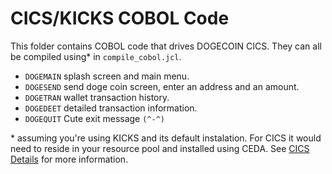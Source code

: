# CICS/KICKS COBOL Code

This folder contains COBOL code that drives DOGECOIN CICS. They can all be compiled using* in `compile_cobol.jcl`. 

* `DOGEMAIN` splash screen and main menu.
* `DOGESEND` send doge coin screen, enter an address and an amount.
* `DOGETRAN` wallet transaction history.
* `DOGEDEET` detailed transaction information.
* `DOGEQUIT` Cute exit message `(^-^)`

\* assuming you're using KICKS and its default instalation. For CICS it would need to reside in your resource pool and installed using CEDA. See [CICS Details](https://gist.github.com/mainframed/a8e94ec1e2d791eaf96d9aac981e2c10) for more information.